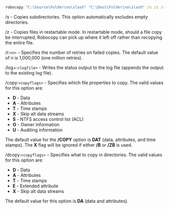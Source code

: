 ``` cmd
robocopy "C:\Source\Folder\no\slash" "C:\Dest\Folder\no\slash" /s /z /r:3 /copy:DAT /dcopy:DA /log+:"C:\Users\$USER\Desktop\log.txt"
```

/s - Copies subdirectories. This option automatically excludes empty directories.

/z - Copies files in restartable mode. In restartable mode, should a file copy be interrupted, Robocopy can pick up where it left off rather than recopying the entire file.

/r:`<n>` - Specifies the number of retries on failed copies. The default value of _n_ is 1,000,000 (one million retries).

/log+:`<logfile>` - Writes the status output to the log file (appends the output to the existing log file).

/copy:`<copyflags>` - Specifies which file properties to copy. The valid values for this option are:

-   **D** - Data
-   **A** - Attributes
-   **T** - Time stamps
-   **X** - Skip alt data streams
-   **S** - NTFS access control list (ACL)
-   **O** - Owner information
-   **U** - Auditing information

The default value for the **/COPY** option is **DAT** (data, attributes, and time stamps). The **X** flag will be ignored if either **/B** or **/ZB** is used.

/dcopy:`<copyflags>` - Specifies what to copy in directories. The valid values for this option are:

-   **D** - Data
-   **A** - Attributes
-   **T** - Time stamps
-   **E** - Extended attribute
-   **X** - Skip alt data streams

The default value for this option is **DA** (data and attributes).